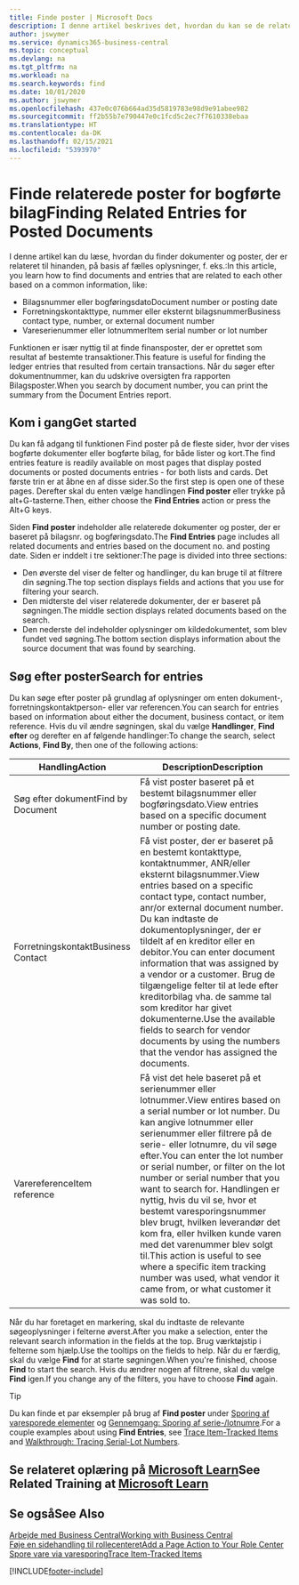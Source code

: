 ```yaml
---
title: Finde poster | Microsoft Docs
description: I denne artikel beskrives det, hvordan du kan se de relaterede dokumenter og poster
author: jswymer
ms.service: dynamics365-business-central
ms.topic: conceptual
ms.devlang: na
ms.tgt_pltfrm: na
ms.workload: na
ms.search.keywords: find
ms.date: 10/01/2020
ms.author: jswymer
ms.openlocfilehash: 437e0c076b664ad35d5819783e98d9e91abee982
ms.sourcegitcommit: ff2b55b7e790447e0c1fcd5c2ec7f7610338ebaa
ms.translationtype: HT
ms.contentlocale: da-DK
ms.lasthandoff: 02/15/2021
ms.locfileid: "5393970"
---
```

# <a name="finding-related-entries-for-posted-documents"></a><span data-ttu-id="48c1c-103">Finde relaterede poster for bogførte bilag</span><span class="sxs-lookup"><span data-stu-id="48c1c-103">Finding Related Entries for Posted Documents</span></span> 

<span data-ttu-id="48c1c-104">I denne artikel kan du læse, hvordan du finder dokumenter og poster, der er relateret til hinanden, på basis af fælles oplysninger, f. eks.:</span><span class="sxs-lookup"><span data-stu-id="48c1c-104">In this article, you learn how to find documents and entries that are related to each other based on a common information, like:</span></span>

- <span data-ttu-id="48c1c-105">Bilagsnummer eller bogføringsdato</span><span class="sxs-lookup"><span data-stu-id="48c1c-105">Document number or posting date</span></span>
- <span data-ttu-id="48c1c-106">Forretningskontakttype, nummer eller eksternt bilagsnummer</span><span class="sxs-lookup"><span data-stu-id="48c1c-106">Business contact type, number, or external document number</span></span>
- <span data-ttu-id="48c1c-107">Vareserienummer eller lotnummer</span><span class="sxs-lookup"><span data-stu-id="48c1c-107">Item serial number or lot number</span></span>

<span data-ttu-id="48c1c-108">Funktionen er især nyttig til at finde finansposter, der er oprettet som resultat af bestemte transaktioner.</span><span class="sxs-lookup"><span data-stu-id="48c1c-108">This feature is useful for finding the ledger entries that resulted from certain transactions.</span></span> <span data-ttu-id="48c1c-109">Når du søger efter dokumentnummer, kan du udskrive oversigten fra rapporten Bilagsposter.</span><span class="sxs-lookup"><span data-stu-id="48c1c-109">When you search by document number, you can print the summary from the Document Entries report.</span></span>

## <a name="get-started"></a><span data-ttu-id="48c1c-110">Kom i gang</span><span class="sxs-lookup"><span data-stu-id="48c1c-110">Get started</span></span>

<span data-ttu-id="48c1c-111">Du kan få adgang til funktionen Find poster på de fleste sider, hvor der vises bogførte dokumenter eller bogførte bilag, for både lister og kort.</span><span class="sxs-lookup"><span data-stu-id="48c1c-111">The find entries feature is readily available on most pages that display posted documents or posted documents entries - for both lists and cards.</span></span> <span data-ttu-id="48c1c-112">Det første trin er at åbne en af disse sider.</span><span class="sxs-lookup"><span data-stu-id="48c1c-112">So the first step is open one of these pages.</span></span> <span data-ttu-id="48c1c-113">Derefter skal du enten vælge handlingen **Find poster** eller trykke på alt+G-tasterne.</span><span class="sxs-lookup"><span data-stu-id="48c1c-113">Then, either choose the **Find Entries** action or press the Alt+G keys.</span></span>

<span data-ttu-id="48c1c-114">Siden **Find poster** indeholder alle relaterede dokumenter og poster, der er baseret på bilagsnr. og bogføringsdato.</span><span class="sxs-lookup"><span data-stu-id="48c1c-114">The **Find Entries** page  includes all related documents and entries based on the document no. and posting date.</span></span> <span data-ttu-id="48c1c-115">Siden er inddelt i tre sektioner:</span><span class="sxs-lookup"><span data-stu-id="48c1c-115">The page is divided into three sections:</span></span>

- <span data-ttu-id="48c1c-116">Den øverste del viser de felter og handlinger, du kan bruge til at filtrere din søgning.</span><span class="sxs-lookup"><span data-stu-id="48c1c-116">The top section displays fields and actions that you use for filtering your search.</span></span>
- <span data-ttu-id="48c1c-117">Den midterste del viser relaterede dokumenter, der er baseret på søgningen.</span><span class="sxs-lookup"><span data-stu-id="48c1c-117">The middle section displays related documents based on the search.</span></span>
- <span data-ttu-id="48c1c-118">Den nederste del indeholder oplysninger om kildedokumentet, som blev fundet ved søgning.</span><span class="sxs-lookup"><span data-stu-id="48c1c-118">The bottom section displays information about the source document that was found by searching.</span></span>


<!--
 There are two ways to open this page:

- Choose the ![Lightbulb that opens the Tell Me feature](media/ui-search/search_small.png "Tell me what you want to do") icon, enter **Find Entries**, and then choose the related link.

    With this way, the **Find Entries** page might be empty, and you'll have to start searching for entries from scratch.
    
- Open a page that displays posted documents or posted documents entries, either a list or a card. Then, locate and select the **Find Entries** action.

    With this way, the **Find Entries**, page will include all related documents and entries based on the document no. and posting date.


    > [!TIP]
    > If you are on a page that has the **Find Entries** action, press crtl+G to open the **Find Entries** page directly. 
-->

## <a name="search-for-entries"></a><span data-ttu-id="48c1c-119">Søg efter poster</span><span class="sxs-lookup"><span data-stu-id="48c1c-119">Search for entries</span></span>

<span data-ttu-id="48c1c-120">Du kan søge efter poster på grundlag af oplysninger om enten dokument-, forretningskontaktperson- eller var referencen.</span><span class="sxs-lookup"><span data-stu-id="48c1c-120">You can search for entries based on information about either the document, business contact, or item reference.</span></span> <span data-ttu-id="48c1c-121">Hvis du vil ændre søgningen, skal du vælge **Handlinger**, **Find efter** og derefter en af følgende handlinger:</span><span class="sxs-lookup"><span data-stu-id="48c1c-121">To change the search, select **Actions**, **Find By**, then one of the following actions:</span></span>

|<span data-ttu-id="48c1c-122">Handling</span><span class="sxs-lookup"><span data-stu-id="48c1c-122">Action</span></span>|<span data-ttu-id="48c1c-123">Description</span><span class="sxs-lookup"><span data-stu-id="48c1c-123">Description</span></span>|
|------|-----------|
|<span data-ttu-id="48c1c-124">Søg efter dokument</span><span class="sxs-lookup"><span data-stu-id="48c1c-124">Find by Document</span></span>|<span data-ttu-id="48c1c-125">Få vist poster baseret på et bestemt bilagsnummer eller bogføringsdato.</span><span class="sxs-lookup"><span data-stu-id="48c1c-125">View entries based on a specific document number or posting date.</span></span>|
|<span data-ttu-id="48c1c-126">Forretningskontakt</span><span class="sxs-lookup"><span data-stu-id="48c1c-126">Business Contact</span></span> |<span data-ttu-id="48c1c-127">Få vist poster, der er baseret på en bestemt kontakttype, kontaktnummer, ANR/eller eksternt bilagsnummer.</span><span class="sxs-lookup"><span data-stu-id="48c1c-127">View entries based on a specific contact type, contact number, anr/or external document number.</span></span> <span data-ttu-id="48c1c-128">Du kan indtaste de dokumentoplysninger, der er tildelt af en kreditor eller en debitor.</span><span class="sxs-lookup"><span data-stu-id="48c1c-128">You can enter document information that was assigned by a vendor or a customer.</span></span> <span data-ttu-id="48c1c-129">Brug de tilgængelige felter til at lede efter kreditorbilag vha. de samme tal som kreditor har givet dokumenterne.</span><span class="sxs-lookup"><span data-stu-id="48c1c-129">Use the available fields to search for vendor documents by using the numbers that the vendor has assigned the documents.</span></span>|
|<span data-ttu-id="48c1c-130">Varereference</span><span class="sxs-lookup"><span data-stu-id="48c1c-130">Item reference</span></span>|<span data-ttu-id="48c1c-131">Få vist det hele baseret på et serienummer eller lotnummer.</span><span class="sxs-lookup"><span data-stu-id="48c1c-131">View entires based on a serial number or lot number.</span></span> <span data-ttu-id="48c1c-132">Du kan angive lotnummer eller serienummer eller filtrere på de serie- eller lotnumre, du vil søge efter.</span><span class="sxs-lookup"><span data-stu-id="48c1c-132">You can enter the lot number or serial number, or filter on the lot number or serial number that you want to search for.</span></span> <span data-ttu-id="48c1c-133">Handlingen er nyttig, hvis du vil se, hvor et bestemt varesporingsnummer blev brugt, hvilken leverandør det kom fra, eller hvilken kunde varen med det varenummer blev solgt til.</span><span class="sxs-lookup"><span data-stu-id="48c1c-133">This action is useful to see where a specific item tracking number was used, what vendor it came from, or what customer it was sold to.</span></span>|

<span data-ttu-id="48c1c-134">Når du har foretaget en markering, skal du indtaste de relevante søgeoplysninger i felterne øverst.</span><span class="sxs-lookup"><span data-stu-id="48c1c-134">After you make a selection, enter the relevant search information in the fields at the top.</span></span> <span data-ttu-id="48c1c-135">Brug værktøjstip i felterne som hjælp.</span><span class="sxs-lookup"><span data-stu-id="48c1c-135">Use the tooltips on the fields to help.</span></span> <span data-ttu-id="48c1c-136">Når du er færdig, skal du vælge **Find** for at starte søgningen.</span><span class="sxs-lookup"><span data-stu-id="48c1c-136">When you're finished, choose **Find** to start the search.</span></span> <span data-ttu-id="48c1c-137">Hvis du ændrer nogen af filtrene, skal du vælge **Find** igen.</span><span class="sxs-lookup"><span data-stu-id="48c1c-137">If you change any of the filters, you have to choose **Find** again.</span></span>

> [!TIP]
> <span data-ttu-id="48c1c-138">Du kan finde et par eksempler på brug af **Find poster** under [Sporing af varesporede elementer](inventory-how-to-trace-item-tracked-items.md) og [Gennemgang: Sporing af serie-/lotnumre](walkthrough-tracing-serial-lot-numbers.md).</span><span class="sxs-lookup"><span data-stu-id="48c1c-138">For a couple examples about using **Find Entries**, see [Trace Item-Tracked Items](inventory-how-to-trace-item-tracked-items.md) and [Walkthrough: Tracing Serial-Lot Numbers](walkthrough-tracing-serial-lot-numbers.md).</span></span>

## <a name="see-related-training-at-microsoft-learn"></a><span data-ttu-id="48c1c-139">Se relateret oplæring på [Microsoft Learn](/learn/modules/user-interface-dynamics-365-business-central/index)</span><span class="sxs-lookup"><span data-stu-id="48c1c-139">See Related Training at [Microsoft Learn](/learn/modules/user-interface-dynamics-365-business-central/index)</span></span>

## <a name="see-also"></a><span data-ttu-id="48c1c-140">Se også</span><span class="sxs-lookup"><span data-stu-id="48c1c-140">See Also</span></span>

[<span data-ttu-id="48c1c-141">Arbejde med Business Central</span><span class="sxs-lookup"><span data-stu-id="48c1c-141">Working with Business Central</span></span>](ui-work-product.md)  
[<span data-ttu-id="48c1c-142">Føje en sidehandling til rollecenteret</span><span class="sxs-lookup"><span data-stu-id="48c1c-142">Add a Page Action to Your Role Center</span></span>](ui-bookmarks.md)  
[<span data-ttu-id="48c1c-143">Spore vare via varesporing</span><span class="sxs-lookup"><span data-stu-id="48c1c-143">Trace Item-Tracked Items</span></span>](inventory-how-to-trace-item-tracked-items.md)  


[!INCLUDE[footer-include](includes/footer-banner.md)]